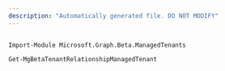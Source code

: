 ```yaml
---
description: "Automatically generated file. DO NOT MODIFY"
---
```


```powershellv2

Import-Module Microsoft.Graph.Beta.ManagedTenants

Get-MgBetaTenantRelationshipManagedTenant

```